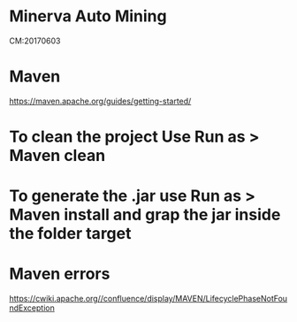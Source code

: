 # Minerva Auto Mining
CM:20170603


# Maven
https://maven.apache.org/guides/getting-started/

# To clean the project Use Run as >  Maven clean 

# To generate the .jar use Run as > Maven install and grap the jar inside the folder target

# Maven errors
https://cwiki.apache.org//confluence/display/MAVEN/LifecyclePhaseNotFoundException

